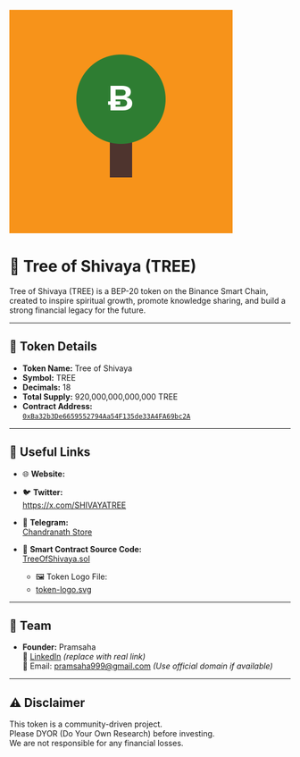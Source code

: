 ![Token Logo](./token-logo.svg)

# 🌳 Tree of Shivaya (TREE)

Tree of Shivaya (TREE) is a BEP-20 token on the Binance Smart Chain, created to inspire spiritual growth, promote knowledge sharing, and build a strong financial legacy for the future.

---

## 🔢 Token Details

- **Token Name:** Tree of Shivaya  
- **Symbol:** TREE  
- **Decimals:** 18  
- **Total Supply:** 920,000,000,000,000 TREE  
- **Contract Address:**  
  [`0xBa32b3De6659552794Aa54F135de33A4FA69bc2A`](https://bscscan.com/address/0xBa32b3De6659552794Aa54F135de33A4FA69bc2A)

---

## 🔗 Useful Links

- 🌐 **Website:**  
  

- 🐦 **Twitter:**  
  https://x.com/SHIVAYATREE

- 💬 **Telegram:**  
  [Chandranath Store](https://t.me/ChandranathStore)

- 🧾 **Smart Contract Source Code:**  
  [TreeOfShivaya.sol](./TreeOfShivaya.sol)

  - 🖼️ Token Logo File:
  -  [token-logo.svg](./token-logo.svg)

---

## 👥 Team

- **Founder:** Pramsaha  
  🔗 [LinkedIn](https://linkedin.com/in/your-profile-link) *(replace with real link)*  
  📧 Email: pramsaha999@gmail.com *(Use official domain if available)*

---

## ⚠️ Disclaimer

This token is a community-driven project.  
Please DYOR (Do Your Own Research) before investing.  
We are not responsible for any financial losses.
